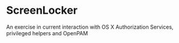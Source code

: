 # ScreenLocker

An exercise in current interaction with OS X Authorization Services, privileged helpers and OpenPAM
